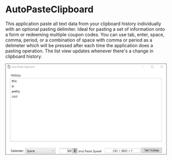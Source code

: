 # AutoPasteClipboard
This application paste all text data from your clipboard history individually with an optional pasting delimiter. Ideal for pasting a set of information onto a form or redeeming multiple coupon codes.
You can use tab, enter, space, comma, period, or a combination of space with comma or period as a delimeter which will be pressed after each time the application does a pasting operation. The list view updates whenever there's a change in clipboard history.

![](AutoPasteClipboard/demo.jpg)
